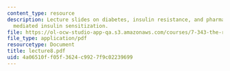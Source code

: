 ```yaml
---
content_type: resource
description: Lecture slides on diabetes, insulin resistance, and pharmaceutically
  mediated insulin sensitization.
file: https://ol-ocw-studio-app-qa.s3.amazonaws.com/courses/7-343-the-radical-consequences-of-respiration-reactive-oxygen-species-in-aging-and-disease-fall-2007/4a06510ff05f3624c9927f9c02239699_lecture8.pdf
file_type: application/pdf
resourcetype: Document
title: lecture8.pdf
uid: 4a06510f-f05f-3624-c992-7f9c02239699
---
```

